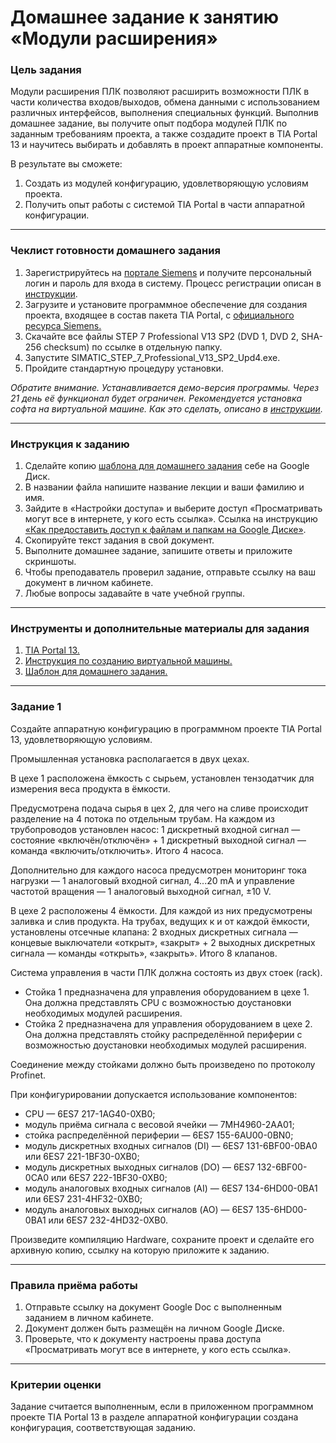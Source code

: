 # Домашнее задание к занятию «Модули расширения»

### Цель задания

Модули расширения ПЛК позволяют расширить возможности ПЛК в части количества входов/выходов, обмена данными с использованием различных интерфейсов, выполнения специальных функций. Выполнив домашнее задание, вы получите опыт подбора модулей ПЛК по заданным требованиям проекта, а также создадите проект в TIA Portal 13 и научитесь выбирать и добавлять в проект аппаратные компоненты.

В результате вы сможете:

1. Создать из модулей конфигурацию, удовлетворяющую условиям проекта.
2. Получить опыт работы с системой TIA Portal в части аппаратной конфигурации.

------

### Чеклист готовности домашнего задания

1. Зарегистрируйтесь на [портале Siemens](https://mall.industry.siemens.com/goos/WelcomePage.aspx?regionUrl=/ru&language=ru) и получите персональный логин и пароль для входа в систему. Процесс регистрации описан в [инструкции](https://u.netology.ru/backend/uploads/lms/content_assets/file/338/%D0%98%D0%BD%D1%81%D1%82%D1%80%D1%83%D0%BA%D1%86%D0%B8%D1%8F_%D0%BF%D0%BE_%D1%80%D0%B5%D0%B3%D0%B8%D1%81%D1%82%D1%80%D0%B0%D1%86%D0%B8%D0%B8_%D0%BD%D0%B0_%D0%BF%D0%BE%D1%80%D1%82%D0%B0%D0%BB%D0%B5_Siemens.pptx).
2. Загрузите и установите программное обеспечение для создания проекта, входящее в состав пакета TIA Portal, с [официального ресурса Siemens.](https://support.industry.siemens.com/cs/document/78793685/simatic-step-7-(tia-portal)-v13-trial-download?dti=0&lc=en-DE)
3. Скачайте все файлы STEP 7 Professional V13 SP2 (DVD 1, DVD 2, SHA-256 checksum) по ссылке в отдельную папку.
4. Запустите SIMATIC_STEP_7_Professional_V13_SP2_Upd4.exe.
5. Пройдите стандартную процедуру установки.

*Обратите внимание. Устанавливается демо-версия программы. Через 21 день её функционал будет ограничен. Рекомендуется установка софта на виртуальной машине. Как это сделать, описано в [инструкции](https://u.netology.ru/backend/uploads/lms/content_assets/file/339/%D0%98%D0%BD%D1%81%D1%82%D1%80%D1%83%D0%BA%D1%86%D0%B8%D1%8F_%D0%BF%D0%BE_%D1%81%D0%BE%D0%B7%D0%B4%D0%B0%D0%BD%D0%B8%D1%8E_%D0%B2%D0%B8%D1%80%D1%82%D1%83%D0%B0%D0%BB%D1%8C%D0%BD%D0%BE%D0%B9_%D0%BC%D0%B0%D1%88%D0%B8%D0%BD%D1%8B_%D0%B8_%D0%BE%D1%82%D0%BA%D0%B0%D1%82%D1%83.pptx).*

------

### Инструкция к заданию

1. Сделайте копию [шаблона для домашнего задания](https://u.netology.ru/backend/uploads/lms/content_assets/file/3238/%D0%A8%D0%B0%D0%B1%D0%BB%D0%BE%D0%BD_%D0%B4%D0%BB%D1%8F_%D0%B4%D0%BE%D0%BC%D0%B0%D1%88%D0%BD%D0%B5%D0%B3%D0%BE_%D0%B7%D0%B0%D0%B4%D0%B0%D0%BD%D0%B8%D1%8F__%D0%9C%D0%BE%D0%B4%D1%83%D0%BB%D0%B8_%D1%80%D0%B0%D1%81%D1%88%D0%B8%D1%80%D0%B5%D0%BD%D0%B8%D1%8F__-_%D0%A4%D0%B0%D0%BC%D0%B8%D0%BB%D0%B8%D1%8F_%D0%98%D0%BC%D1%8F__%D0%A1%D0%94%D0%95%D0%9B%D0%90%D0%99%D0%A2%D0%95_%D0%9A%D0%9E%D0%9F%D0%98%D0%AE_.docx) себе на Google Диск.
2. В названии файла напишите название лекции и ваши фамилию и имя.
3. Зайдите в «Настройки доступа» и выберите доступ «Просматривать могут все в интернете, у кого есть ссылка».
 Ссылка на инструкцию [«Как предоставить доступ к файлам и папкам на Google Диске»](https://support.google.com/docs/answer/2494822?hl=ru&co=GENIE.Platform%3DDesktop).
4. Скопируйте текст задания в свой документ.
5. Выполните домашнее задание, запишите ответы и приложите скриншоты.
6. Чтобы преподаватель проверил задание, отправьте ссылку на ваш документ в личном кабинете.
7. Любые вопросы задавайте в чате учебной группы.

------

### Инструменты и дополнительные материалы для задания

1. [TIA Portal 13.](https://support.industry.siemens.com/cs/document/109745155/simatic-step-7-including-plcsim-v13-sp2-trial-download?dti=0&lc=en-WW)
2. [Инструкция по созданию виртуальной машины.](https://u.netology.ru/backend/uploads/lms/content_assets/file/339/%D0%98%D0%BD%D1%81%D1%82%D1%80%D1%83%D0%BA%D1%86%D0%B8%D1%8F_%D0%BF%D0%BE_%D1%81%D0%BE%D0%B7%D0%B4%D0%B0%D0%BD%D0%B8%D1%8E_%D0%B2%D0%B8%D1%80%D1%82%D1%83%D0%B0%D0%BB%D1%8C%D0%BD%D0%BE%D0%B9_%D0%BC%D0%B0%D1%88%D0%B8%D0%BD%D1%8B_%D0%B8_%D0%BE%D1%82%D0%BA%D0%B0%D1%82%D1%83.pptx)
3. [Шаблон для домашнего задания.](https://u.netology.ru/backend/uploads/lms/content_assets/file/3238/%D0%A8%D0%B0%D0%B1%D0%BB%D0%BE%D0%BD_%D0%B4%D0%BB%D1%8F_%D0%B4%D0%BE%D0%BC%D0%B0%D1%88%D0%BD%D0%B5%D0%B3%D0%BE_%D0%B7%D0%B0%D0%B4%D0%B0%D0%BD%D0%B8%D1%8F__%D0%9C%D0%BE%D0%B4%D1%83%D0%BB%D0%B8_%D1%80%D0%B0%D1%81%D1%88%D0%B8%D1%80%D0%B5%D0%BD%D0%B8%D1%8F__-_%D0%A4%D0%B0%D0%BC%D0%B8%D0%BB%D0%B8%D1%8F_%D0%98%D0%BC%D1%8F__%D0%A1%D0%94%D0%95%D0%9B%D0%90%D0%99%D0%A2%D0%95_%D0%9A%D0%9E%D0%9F%D0%98%D0%AE_.docx)

------

### Задание 1

Создайте аппаратную конфигурацию в программном проекте TIA Portal 13, удовлетворяющую условиям.

Промышленная установка располагается в двух цехах.

В цехе 1 расположена ёмкость с сырьем, установлен тензодатчик для измерения веса продукта в ёмкости.

Предусмотрена подача сырья в цех 2, для чего на сливе происходит разделение на 4 потока по отдельным трубам. На каждом из трубопроводов установлен насос: 1 дискретный входной сигнал — состояние «включён/отключён» + 1 дискретный выходной сигнал — команда «включить/отключить». Итого 4 насоса.

Дополнительно для каждого насоса предусмотрен мониторинг тока нагрузки — 1 аналоговый входной сигнал, 4...20 mA и управление частотой вращения — 1 аналоговый выходной сигнал, ±10 V.

В цехе 2 расположены 4 ёмкости. Для каждой из них предусмотрены заливка и слив продукта. На трубах, ведущих к и от каждой ёмкости, установлены отсечные клапана: 2 входных дискретных сигнала — концевые выключатели «открыт», «закрыт» + 2 выходных дискретных сигнала — команды «открыть», «закрыть». Итого 8 клапанов.

Система управления в части ПЛК должна состоять из двух стоек (rack).

- Стойка 1 предназначена для управления оборудованием в цехе 1. Она должна представлять CPU с возможностью доустановки необходимых модулей расширения.
- Стойка 2 предназначена для управления оборудованием в цехе 2. Она должна представлять стойку распределённой периферии с возможностью доустановки необходимых модулей расширения.

Соединение между стойками должно быть произведено по протоколу Profinet. 

При конфигурировании допускается использование компонентов:

- CPU — 6ES7 217-1AG40-0XB0;
- модуль приёма сигнала с весовой ячейки — 7MH4960-2AA01;
- стойка распределённой периферии — 6ES7 155-6AU00-0BN0;
- модуль дискретных входных сигналов (DI) — 6ES7 131-6BF00-0BA0 или 6ES7 221-1BF30-0XB0;
- модуль дискретных выходных сигналов (DO) — 6ES7 132-6BF00-0CA0 или 6ES7 222-1BF30-0XB0;
- модуль аналоговых входных сигналов (AI) — 6ES7 134-6HD00-0BA1 или 6ES7 231-4HF32-0XB0;
- модуль аналоговых выходных сигналов (AO) — 6ES7 135-6HD00-0BA1 или 6ES7 232-4HD32-0XB0.

Произведите компиляцию Hardware, сохраните проект и сделайте его архивную копию, ссылку на которую приложите к заданию.

------

### Правила приёма работы

1. Отправьте ссылку на документ Google Doc с выполненным заданием в личном кабинете.
2. Документ должен быть размещён на личном Google Диске.
3. Проверьте, что к документу настроены права доступа «Просматривать могут все в интернете, у кого есть ссылка».

------

### Критерии оценки

Задание считается выполненным, если в приложенном программном проекте TIA Portal 13 в разделе аппаратной конфигурации создана конфигурация, соответствующая заданию.



